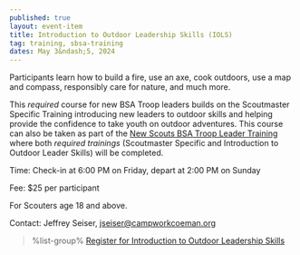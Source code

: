 ```yaml
---
published: true
layout: event-item
title: Introduction to Outdoor Leadership Skills (IOLS)
tag: training, sbsa-training
dates: May 3&ndash;5, 2024
---
```


Participants learn how to build a fire, use an axe, cook outdoors, use a map and compass, responsibly care for nature, and much more.

This *required* course for new BSA Troop leaders builds on the Scoutmaster Specific Training introducing new leaders to outdoor skills and helping provide the confidence to take youth on outdoor adventures. This course can also be taken as part of the [New Scouts BSA Troop Leader Training](https://scoutingevent.com/066-74921) where both *required trainings* (Scoutmaster Specific and Introduction to Outdoor Leader Skills) will be completed.

Time: Check-in at 6:00 PM on Friday, depart at 2:00 PM on Sunday

Fee: $25 per participant

For Scouters age 18 and above.

Contact: Jeffrey Seiser, [jseiser@campworkcoeman.org](mailto:jseiser@campworkcoeman.org)

> %list-group%
> <a href="https://scoutingevent.com/066-74925" class="list-group-item">Register for Introduction to Outdoor Leadership Skills</a>
